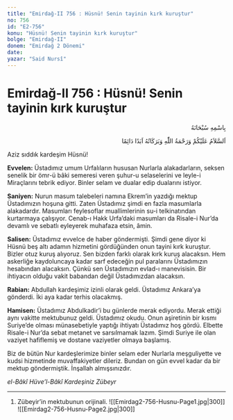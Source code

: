```yaml
---
title: "Emirdağ-II 756 : Hüsnü! Senin tayinin kırk kuruştur"
no: 756
id: "E2-756"
konu: "Hüsnü! Senin tayinin kırk kuruştur"
bolge: "Emirdağ-II"
donem: "Emirdağ 2 Dönemi"
date: 
yazar: "Said Nursî"
---
```


# Emirdağ-II 756 : Hüsnü! Senin tayinin kırk kuruştur

<p class="arabic" dir="rtl" title="Meal: “Her türlü noksan sıfatlardan yüce olan Allah’ın adıyla.”">بِاسْمِهِ سُبْحَانَهُ</p>

<p class="arabic" dir="rtl" title="Meal: “Allah’ın selâmı, rahmeti ve bereketleri, ebedî ve dâimî olarak üzerinize olsun.”">اَلسَّلاَمُ عَلَيْكُمْ وَرَحْمَةُ اللّٰهِ وَبَرَكَاتُهُ اَبَدًا دَائِمًا</p>

Aziz sıddık kardeşim Hüsnü!

**Evvelen:** Üstadımız umum Urfalıların hususan Nurlarla alakadarların, seksen senelik bir ömr-ü bâki semeresi veren şuhur-u selaselerini ve leyle-i Miraçlarını tebrik ediyor. Binler selam ve dualar edip dualarını istiyor.

**Saniyen:** Nurun masum talebeleri namına Ekrem’in yazdığı mektup Üstadımızın hoşuna gitti. Zaten Üstadımız şimdi en fazla masumlarla alakadardır. Masumları feylesoflar muallimlerinin su-i telkinatından kurtarmaya çalışıyor. Cenab-ı Hakk Urfa’daki masumları da Risale-i Nur’da devamlı ve sebatlı eyleyerek muhafaza etsin, âmin.

**Salisen:** Üstadımız evvelce de haber göndermişti. Şimdi gene diyor ki Hüsnü beş altı adamın hizmetini gördüğünden onun tayini kırk kuruştur. Bizler otuz kuruş alıyoruz. Sen bizden farklı olarak kırk kuruş alacaksın. Hem askerliğe kaydoluncaya kadar sarf edeceğin pul paralarını Üstadımızın hesabından alacaksın. Çünkü sen Üstadımızın evlad-ı manevisisin. Bir ihtiyacın olduğu vakit babandan değil Üstadımızdan alacaksın.

**Rabian:** Abdullah kardeşimiz izinli olarak geldi. Üstadımız Ankara’ya gönderdi. İki aya kadar terhis olacakmış.

**Hamisen:** Üstadımız Abdulkadir’i bu günlerde merak ediyordu. Merak ettiği aynı vakitte mektubunuz geldi. Üstadımız okudu. Onun aşiretinin bir kısmı Suriye’de olması münasebetiyle yaptığı ihtiyatı Üstadımız hoş gördü. Elbette Risale-i Nur’da sebat metanet ve sarsılmamak lazım. Şimdi Suriye ile olan vaziyet hafiflemiş ve dostane vaziyetler olmaya başlamış.

Biz de bütün Nur kardeşlerimize binler selam eder Nurlarla meşguliyette ve kudsi hizmetinde muvaffakiyetler dileriz. Bundan on gün evvel kadar da bir mektup göndermiştik. İnşallah almışsınızdır.

*el-Bâkî Hüve’l-Bâkî*
*Kardeşiniz*
*Zübeyr*

***

1. Zübeyir’in mektubunun orijinali.
![[Emirdag2-756-Husnu-Page1.jpg|300]]
![[Emirdag2-756-Husnu-Page2.jpg|300]]

